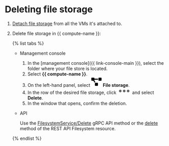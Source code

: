 # Deleting file storage

1. [Detach file storage](detach-from-vm.md) from all the VMs it's attached to.
1. Delete file storage in {{ compute-name }}:

   {% list tabs %}

   - Management console

      1. In the [management console]({{ link-console-main }}), select the folder where your file store is located.
      1. Select **{{ compute-name }}**.
      1. On the left-hand panel, select ![image](../../../_assets/compute/storage.svg) **File storage**.
      1. In the row of the desired file storage, click ![image](../../../_assets/options-grey.svg) and select **Delete**.
      1. In the window that opens, confirm the deletion.

   - API

      Use the [FilesystemService/Delete](../../api-ref/grpc/filesystem_service.md#Delete) gRPC API method or the [delete](../../api-ref/Filesystem/delete.md) method of the REST API Filesystem resource.

   {% endlist %}